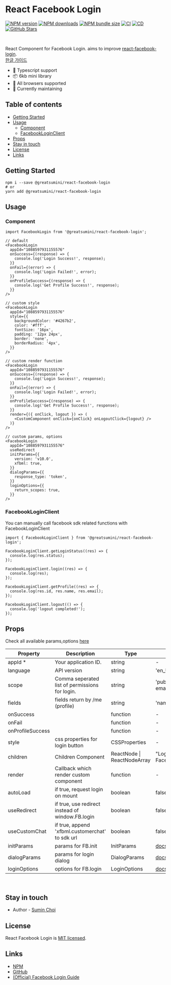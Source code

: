 # React Facebook Login

[![NPM version](https://img.shields.io/npm/v/@greatsumini/react-facebook-login)](https://www.npmjs.com/package/@greatsumini/react-facebook-login)
[![NPM downloads](https://img.shields.io/npm/dm/@greatsumini/react-facebook-login)](https://www.npmjs.com/package/@greatsumini/react-facebook-login)
[![NPM bundle size](https://img.shields.io/bundlephobia/min/@greatsumini/react-facebook-login)](https://www.npmjs.com/package/@greatsumini/react-facebook-login)
[![CI](https://img.shields.io/github/workflow/status/greatSumini/react-facebook-login/CI?label=CI)](https://github.com/greatSumini/react-facebook-login/actions/workflows/ci.yml)
[![CD](https://img.shields.io/github/workflow/status/greatSumini/react-facebook-login/CD?label=CD)](https://github.com/greatSumini/react-facebook-login/actions/workflows/cd.yml)
[![GitHub Stars](https://img.shields.io/github/stars/greatSumini/react-facebook-login?style=social)](https://github.com/greatSumini/react-facebook-login)

<br/>

React Component for Facebook Login. aims to improve [react-facebook-login](https://github.com/keppelen/react-facebook-login).<br/>
[한글 가이드](https://sumini.dev/guide/016-react-facebook-login/)

- 💙 Typescript support
- 📦 6kb mini library
- 👫 All browsers supported
- 🏃 Currently maintaining

## Table of contents

- [Getting Started](#getting-started)
- [Usage](#usage)
  - [Component](#component)
  - [FacebookLoginClient](#facebookloginclient)
- [Props](#props)
- [Stay in touch](#stay-in-touch)
- [License](#license)
- [Links](#links)

## Getting Started

```shell
npm i --save @greatsumini/react-facebook-login
# or
yarn add @greatsumini/react-facebook-login
```

## Usage

### Component

```tsx
import FacebookLogin from '@greatsumini/react-facebook-login';

// default
<FacebookLogin
  appId="1088597931155576"
  onSuccess={(response) => {
    console.log('Login Success!', response);
  }}
  onFail={(error) => {
    console.log('Login Failed!', error);
  }}
  onProfileSuccess={(response) => {
    console.log('Get Profile Success!', response);
  }}
/>

// custom style
<FacebookLogin
  appId="1088597931155576"
  style={{
    backgroundColor: '#4267b2',
    color: '#fff',
    fontSize: '16px',
    padding: '12px 24px',
    border: 'none',
    borderRadius: '4px',
  }}
/>

// custom render function
<FacebookLogin
  appId="1088597931155576"
  onSuccess={(response) => {
    console.log('Login Success!', response);
  }}
  onFail={(error) => {
    console.log('Login Failed!', error);
  }}
  onProfileSuccess={(response) => {
    console.log('Get Profile Success!', response);
  }}
  render={({ onClick, logout }) => (
    <CustomComponent onClick={onClick} onLogoutClick={logout} />
  )}
/>

// custom params, options
<FacebookLogin
  appId="1088597931155576"
  useRedirect
  initParams={{
    version: 'v10.0',
    xfbml: true,
  }}
  dialogParams={{
    response_type: 'token',
  }}
  loginOptions={{
    return_scopes: true,
  }}
/>
```

### FacebookLoginClient

You can manually call facebook sdk related functions with FacebookLoginClient

```tsx
import { FacebookLoginClient } from '@greatsumini/react-facebook-login';

FacebookLoginClient.getLoginStatus((res) => {
  console.log(res.status);
});

FacebookLoginClient.login((res) => {
  console.log(res);
});

FacebookLoginClient.getProfile((res) => {
  console.log(res.id, res.name, res.email);
});

FacebookLoginClient.logout(() => {
  console.log('logout completed!');
});
```

## Props

Check all available params,options [here](./docs/params.md)

| Property         | Description                                      | Type                        | Default                  |
| ---------------- | ------------------------------------------------ | --------------------------- | ------------------------ |
| appId \*         | Your application ID.                             | string                      | -                        |
| language         | API version                                      | string                      | 'en_US'                  |
| scope            | Comma seperated list of permissions for login.   | string                      | 'public_profile, email'  |
| fields           | fields return by /me (profile)                   | string                      | 'name,email,picture'     |
| onSuccess        |                                                  | function                    | -                        |
| onFail           |                                                  | function                    | -                        |
| onProfileSuccess |                                                  | function                    | -                        |
| style            | css properties for login button                  | CSSProperties               | -                        |
| children         | Children Component                               | ReactNode \| ReactNodeArray | "Login with Facebook"    |
| render           | Callback which render custom component           | function                    | -                        |
| autoLoad         | if true, request login on mount                  | boolean                     | false                    |
| useRedirect      | if true, use redirect instead of window.FB.login | boolean                     | false                    |
| useCustomChat    | if true, append 'xfbml.customerchat' to sdk url  | boolean                     | false                    |
| initParams       | params for FB.init                               | InitParams                  | [docs](./docs/params.md) |
| dialogParams     | params for login dialog                          | DialogParams                | [docs](./docs/params.md) |
| loginOptions     | options for FB.login                             | LoginOptions                | [docs](./docs/params.md) |

<br/>

## Stay in touch

- Author - [Sumin Choi](https://sumini.dev)

## License

React Facebook Login is [MIT licensed](./LICENSE).

## Links

- [NPM](https://www.npmjs.com/package/@greatsumini/react-facebook-login)
- [GitHub](https://github.com/greatSumini/react-facebook-login)
- [(Official) Facebook Login Guide](https://developers.facebook.com/docs/facebook-login/web)
